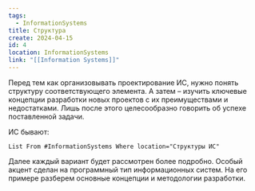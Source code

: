 ```yaml
---
tags:
  - InformationSystems
title: Структура
create: 2024-04-15
id: 4
location: InformationSystems
link: "[[Information Systems]]"
---
```

Перед тем как организовывать проектирование ИС, нужно понять структуру соответствующего элемента. А затем – изучить ключевые концепции разработки новых проектов с их преимуществами и недостатками. Лишь после этого целесообразно говорить об успехе поставленной задачи.

ИС бывают:
```dataview
List From #InformationSystems Where location="Структуры ИС"
```


Далее каждый вариант будет рассмотрен более подробно. Особый акцент сделан на программный тип информационных систем. На его примере разберем основные концепции и методологии разработки.